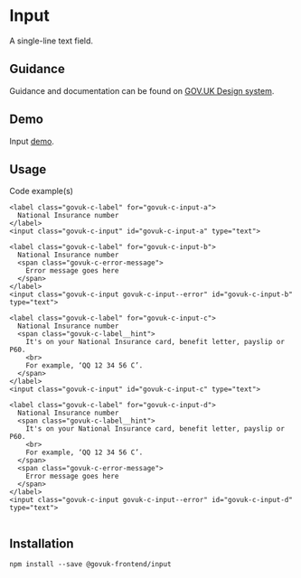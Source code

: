 # Input

A single-line text field.

## Guidance

Guidance and documentation can be found on [GOV.UK Design system](linkgoeshere).

## Demo

Input [demo](http://govuk-frontend.herokuapp.com/components/input/index.html).

## Usage

Code example(s)

```
<label class="govuk-c-label" for="govuk-c-input-a">
  National Insurance number
</label>
<input class="govuk-c-input" id="govuk-c-input-a" type="text">

<label class="govuk-c-label" for="govuk-c-input-b">
  National Insurance number
  <span class="govuk-c-error-message">
    Error message goes here
  </span>
</label>
<input class="govuk-c-input govuk-c-input--error" id="govuk-c-input-b" type="text">

<label class="govuk-c-label" for="govuk-c-input-c">
  National Insurance number
  <span class="govuk-c-label__hint">
    It's on your National Insurance card, benefit letter, payslip or P60.
    <br>
    For example, ‘QQ 12 34 56 C’.
  </span>
</label>
<input class="govuk-c-input" id="govuk-c-input-c" type="text">

<label class="govuk-c-label" for="govuk-c-input-d">
  National Insurance number
  <span class="govuk-c-label__hint">
    It's on your National Insurance card, benefit letter, payslip or P60.
    <br>
    For example, ‘QQ 12 34 56 C’.
  </span>
  <span class="govuk-c-error-message">
    Error message goes here
  </span>
</label>
<input class="govuk-c-input govuk-c-input--error" id="govuk-c-input-d" type="text">


```



## Installation

```
npm install --save @govuk-frontend/input
```

